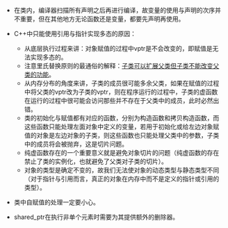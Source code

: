 -	在类内，编译器扫描所有声明之后再进行编译，故变量的使用与声明的次序并不重要，但在其他地方无论函数还是变量，都要先声明再使用。
-	C++中只能使用引用与指针实现多态的原因：
	-	从底层执行过程来讲：对象赋值的过程中vptr是不会改变的，即赋值是无法实现多态的。
	-	注意里氏替换原则的最通俗的解释：[子类可以扩展父类但子类不能改变父类的功能](http://52347.iteye.com/blog/1860477)。
	-	从内存分布的角度来讲，子类的成员很可能多余父类，如果在赋值的过程中将父类的vptr改为子类的vptr，则在程序运行的过程中，子类的虚函数在运行的过程中很可能会访问那些并不存在于父类中的成员，此时必然出错。
	-	类的初始化与赋值都有对应的函数，分别为构造函数和拷贝构造函数，而这些函数只能处理左面对象中定义的变量，若用于初始化或给左边对象赋值的对象是左边对象的子类，则这些函数也只能处理父类中的参数，子类中的成员将会被抛弃，这是切片问题。
	-	纯虚函数存在的一个重要意义就是避免对象切片的问题（纯虚函数的存在禁止了类的实例化，也就避免了父类对子类的切片）。
	-	对象的类型是确定不变的，故我们无法使对象的动态类型与静态类型不同（对于指针与引用而言，真正的对象在内存中而不是定义的指针或引用的类型）。

-	类中自赋值的处理一定要小心。
-	shared_ptr在执行非单个元素时需要为其提供额外的删除器。

